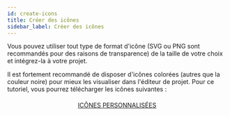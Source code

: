 ```yaml
---
id: create-icons
title: Créer des icônes
sidebar_label: Créer des icônes
---
```

Vous pouvez utiliser tout type de format d'icône (SVG ou PNG sont recommandés pour des raisons de transparence) de la taille de votre choix et intégrez-la à votre projet.

Il est fortement recommandé de disposer d'icônes colorées (autres que la couleur noire) pour mieux les visualiser dans l'éditeur de projet. Pour ce tutoriel, vous pourrez télécharger les icônes suivantes :

<div style="text-align: center; margin-top: 20px">
  <p>
    

<a class="button"
href="../assets/custom-icons/Custom-Icons.zip">ICÔNES PERSONNALISÉES</a>

  </p>
</div>